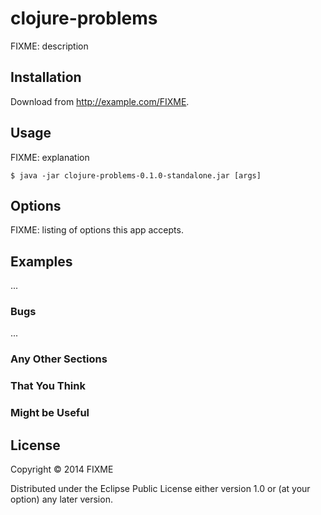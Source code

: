 # clojure-problems

FIXME: description

## Installation

Download from http://example.com/FIXME.

## Usage

FIXME: explanation

    $ java -jar clojure-problems-0.1.0-standalone.jar [args]

## Options

FIXME: listing of options this app accepts.

## Examples

...

### Bugs

...

### Any Other Sections
### That You Think
### Might be Useful

## License

Copyright © 2014 FIXME

Distributed under the Eclipse Public License either version 1.0 or (at
your option) any later version.
